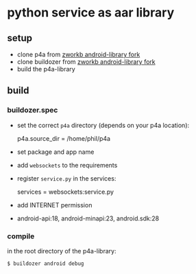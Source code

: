 # python service as aar library

## setup

- clone p4a from [zworkb android-library fork](https://github.com/zworkb/python-for-android/tree/android-library)
- clone buildozer from [zworkb android-library fork](https://github.com/zworkb/buildozer/tree/android-library)
- build the p4a-library

## build

### buildozer.spec
- set the correct `p4a` directory (depends on your p4a location):

    p4a.source_dir = /home/phil/p4a

- set package and app name
- add `websockets` to the requirements
- register `service.py` in the services: 
    
    services = websockets:service.py

- add INTERNET permission
- android-api:18, android-minapi:23, android.sdk:28

### compile

in the root directory of the p4a-library:

    $ buildozer android debug